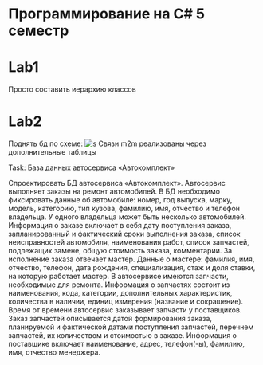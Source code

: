 # Программирование на C# 5 семестр

# Lab1

Просто составить иерархию классов

# Lab2

Поднять бд по схеме:
![s](DBAppWebAndConsole/db.png)
Связи m2m реализованы через дополнительные таблицы

Task:
База данных автосервиса «Автокомплект»

Спроектировать БД автосервиса «Автокомплект». Автосервис выполняет заказы на ремонт автомобилей. В БД необходимо фиксировать данные об автомобиле: номер, год выпуска, марку, модель, категорию, тип кузова, фамилию, имя, отчество и телефон владельца. У одного владельца может быть несколько автомобилей. Информация о заказе включает в себя дату поступления заказа, запланированный и фактический сроки выполнения заказа, список неисправностей автомобиля, наименования работ, список запчастей, подлежащих замене, общую стоимость заказа, комментарии. За исполнение заказа отвечает мастер. Данные о мастере: фамилия, имя, отчество, телефон, дата рождения, специализация, стаж и доля ставки, на которую работает мастер. В автосервисе имеются запчасти, необходимые для ремонта. Информация о запчастях состоит из наименования, кода, категории, дополнительных характеристик, количества в наличии, единиц измерения (название и сокращение). Время от времени автосервис заказывает запчасти у поставщиков. Заказ запчастей описывается датой формирования заказа, планируемой и фактической датами поступления запчастей, перечнем запчастей, их количеством и стоимостью в заказе. Информация о поставщике включает наименование, адрес, телефон(-ы), фамилию, имя, отчество менеджера.
